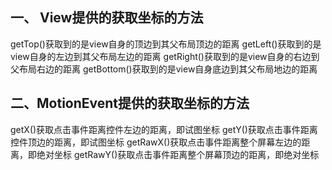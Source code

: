 ## 一、 View提供的获取坐标的方法
getTop()获取到的是view自身的顶边到其父布局顶边的距离
getLeft()获取到的是view自身的左边到其父布局左边的距离
getRight()获取到的是view自身的右边到父布局右边的距离
getBottom()获取到的是view自身底边到其父布局地边的距离

## 二、MotionEvent提供的获取坐标的方法
getX()获取点击事件距离控件左边的距离，即试图坐标
getY()获取点击事件距离控件顶边的距离，即试图坐标
getRawX()获取点击事件距离整个屏幕左边的距离，即绝对坐标
getRawY()获取点击事件距离整个屏幕顶边的距离，即绝对坐标
